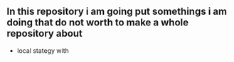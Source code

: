 ## In this repository i am going put somethings i am doing that do  not worth to make a whole repository about
* local stategy with
